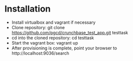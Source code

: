 # Installation

- Install virtualbox and vagrant if necessary
- Clone repository: git clone https://github.com/pgcd/crunchbase_test_app.git testtask
- cd into the cloned repository: cd testtask
- Start the vagrant box: vagrant up
- After provisioning is complete, point your browser to http://localhost:9036/search